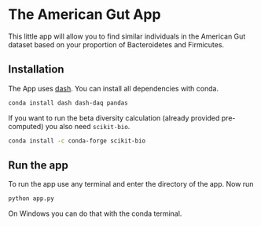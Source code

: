 # The American Gut App

This little app will allow you to find similar individuals in the American
Gut dataset based on your proportion of Bacteroidetes and Firmicutes.

## Installation

The App uses [dash](https://plot.ly/products/dash/). You can install all
dependencies with conda.

```bash
conda install dash dash-daq pandas
```

If you want to run the beta diversity calculation (already provided pre-computed)
you also need `scikit-bio`.

```bash
conda install -c conda-forge scikit-bio
```

## Run the app

To run the app use any terminal and enter the directory of the app. Now run

```bash
python app.py
```

On Windows you can do that with the conda terminal.



